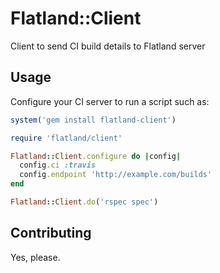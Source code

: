 # Flatland::Client

Client to send CI build details to Flatland server

## Usage

Configure your CI server to run a script such as:

```ruby
system('gem install flatland-client')

require 'flatland/client'

Flatland::Client.configure do |config|
  config.ci :travis
  config.endpoint 'http://example.com/builds'
end

Flatland::Client.do('rspec spec')
```

## Contributing

Yes, please.
